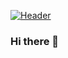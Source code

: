 [![Header](https://raw.github.com/MartinHeinz/supertrashpanda/supertrashpanda/blob/main/Untitled_Artwork%209.png "Header")](https://some-url.dev/)

### Hi there 👋

<!--
**supertrashpanda/supertrashpanda** is a ✨ _special_ ✨ repository because its `README.md` (this file) appears on your GitHub profile.

Here are some ideas to get you started:

- 🔭 I’m currently working on ...
- 🌱 I’m currently learning ...
- 👯 I’m looking to collaborate on ...
- 🤔 I’m looking for help with ...
- 💬 Ask me about ...
- 📫 How to reach me: ...
- 😄 Pronouns: ...
- ⚡ Fun fact: ...
-->
